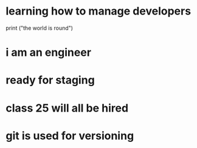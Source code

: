 
# learning how to manage developers
print ("the world is round")
# i am an engineer
# ready for staging
# class 25 will all be hired
# git is used for versioning
